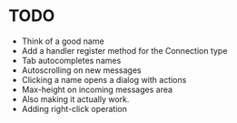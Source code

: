 TODO
====
* Think of a good name
* Add a handler register method for the Connection type
* Tab autocompletes names
* Autoscrolling on new messages
* Clicking a name opens a dialog with actions
* Max-height on incoming messages area
* Also making it actually work.
* Adding right-click operation
